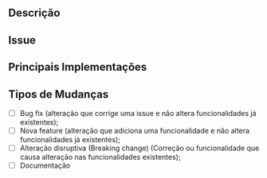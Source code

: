 <!---Nomear PR-->
<!---Ex: -->
<!--- [#NUMERO_ISSUE] Nome do PR -->

## Descrição
<!--- insira uma descrição geral do que foi alterado neste PR -->

## Issue
<!--- cole a TAG da issue -->
<!--- Apenas referencie a issue para rastrebilidade, não a feche sem validação -->
<!--- Refers: link -->

## Principais Implementações
<!--- se for de código, descreva altreações relevantes -->

## Tipos de Mudanças
 - [ ] Bug fix (alteração que corrige uma issue e não altera funcionalidades já existentes);
 - [ ] Nova feature (alteração que adiciona uma funcionalidade e não altera funcionalidades já existentes);
 - [ ] Alteração disruptiva (Breaking change) (Correção ou funcionalidade que causa alteração nas funcionalidades existentes);
 - [ ] Documentação
